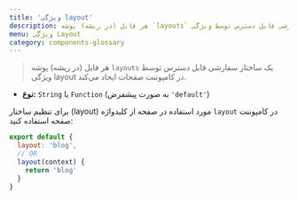 ```yaml
---
title: 'ویژگی layout'
description: هر فایل (در ریشه) پوشه `layouts` یک ساختار سفارشی قابل دسترس توسط ویژگی layout در کامپوننت صفحات ایجاد می‌کند.
menu: ویژگی Layout
category: components-glossary
---
```


> هر فایل (در ریشه) پوشه `layouts` یک ساختار سفارشی قابل دسترس توسط ویژگی layout در کامپوننت صفحات ایجاد می‌کند.

- **نوع:** `String` یا `Function` (به صورت پیشفرض `'default'`)

برای تنظیم ساختار (layout) مورد استفاده در صفحه از کلیدواژه `layout` در کامپوننت صفحه استفاده کنید:

```js
export default {
  layout: 'blog',
  // OR
  layout(context) {
    return 'blog'
  }
}
```
